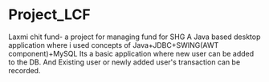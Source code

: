 # Project_LCF
Laxmi chit fund- a project for managing fund for SHG
A Java based desktop application where i used concepts of Java+JDBC+SWING(AWT component)+MySQL
Its a basic application where new user can be added to the DB.
And Existing user or newly added user's transaction can be recorded.
